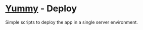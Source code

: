 # [Yummy](https://yummy.fyi) - Deploy

Simple scripts to deploy the app in a single server environment. 

